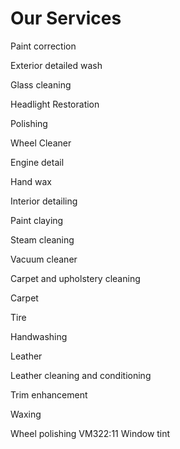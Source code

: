 # Our Services
 
Paint correction

Exterior detailed wash

Glass cleaning

Headlight Restoration

Polishing

Wheel Cleaner

Engine detail

Hand wax

Interior detailing

Paint claying

Steam cleaning

Vacuum cleaner

Carpet and upholstery cleaning

Carpet

Tire

Handwashing

Leather

Leather cleaning and conditioning

Trim enhancement

Waxing

Wheel polishing
VM322:11 Window tint
